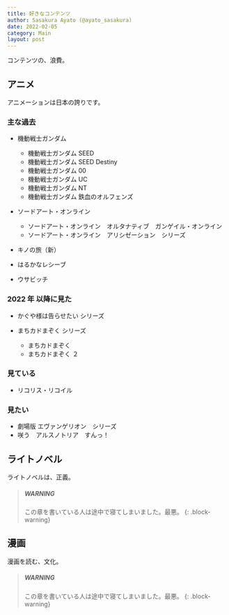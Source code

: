 ```yaml
---
title: 好きなコンテンツ
author: Sasakura Ayato (@ayato_sasakura)
date: 2022-02-05
category: Main
layout: post
---
```


コンテンツの、浪費。

## アニメ

アニメーションは日本の誇りです。

### 主な過去

- 機動戦士ガンダム
    - 機動戦士ガンダム SEED
    - 機動戦士ガンダム SEED Destiny 
    - 機動戦士ガンダム 00
    - 機動戦士ガンダム UC
    - 機動戦士ガンダム NT
    - 機動戦士ガンダム 鉄血のオルフェンズ

- ソードアート・オンライン
    - ソードアート・オンライン　オルタナティブ　ガンゲイル・オンライン
    - ソードアート・オンライン　アリシゼーション　シリーズ

- キノの旅（新）

- はるかなレシーブ

- ウサビッチ


### 2022 年 以降に見た

- かぐや様は告らせたい シリーズ

- まちカドまぞく シリーズ
    - まちカドまぞく
    - まちカドまぞく ２

### 見ている

- リコリス・リコイル

### 見たい

- 劇場版 エヴァンゲリオン　シリーズ
- 咲う　アルスノトリア　すんっ！

## ライトノベル

ライトノベルは、正義。

> ##### WARNING
>
> この章を書いている人は途中で寝てしまいました。最悪。
{: .block-warning}

## 漫画

漫画を読む、文化。

> ##### WARNING
>
> この章を書いている人は途中で寝てしまいました。最悪。
{: .block-warning}
